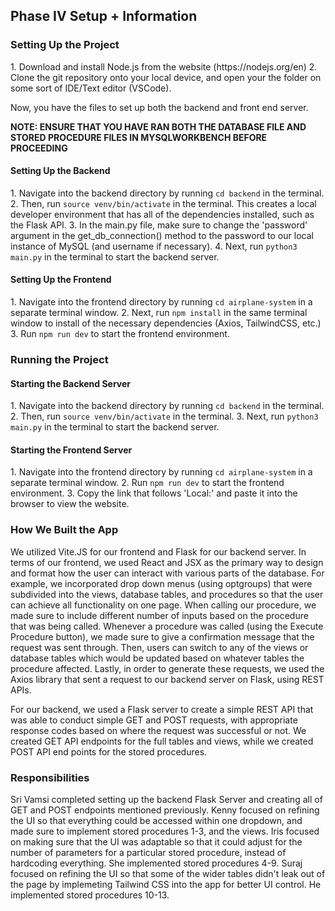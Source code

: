 <h2>Phase IV Setup + Information</h6>

<h3>Setting Up the Project</h3>
1. Download and install Node.js from the website (https://nodejs.org/en)
2. Clone the git repository onto your local device, and open your the folder on some sort of IDE/Text editor (VSCode).

Now, you have the files to set up both the backend and front end server.

**NOTE: ENSURE THAT YOU HAVE RAN BOTH THE DATABASE FILE AND STORED PROCEDURE FILES IN MYSQLWORKBENCH BEFORE PROCEEDING**

<h4>Setting Up the Backend</h4>
1. Navigate into the backend directory by running <code>cd backend</code> in the terminal.
2. Then, run <code>source venv/bin/activate</code> in the terminal. This creates a local developer environment that has all of the dependencies installed, such as the Flask API.
3. In the main.py file, make sure to change the 'password' argument in the get_db_connection() method to the password to our local instance of MySQL (and username if necessary).
4. Next, run <code>python3 main.py</code> in the terminal to start the backend server.

<h4>Setting Up the Frontend</h4>
1. Navigate into the frontend directory by running <code>cd airplane-system</code> in a separate terminal window.
2. Next, run <code>npm install</code> in the same terminal window to install of the necessary dependencies (Axios, TailwindCSS, etc.)
3. Run <code>npm run dev</code> to start the frontend environment.

<h3>Running the Project</h3>
<h4>Starting the Backend Server</h4>
1. Navigate into the backend directory by running <code>cd backend</code> in the terminal.
2. Then, run <code>source venv/bin/activate</code> in the terminal.
3. Next, run <code>python3 main.py</code> in the terminal to start the backend server.

<h4>Starting the Frontend Server</h4>
1. Navigate into the frontend directory by running <code>cd airplane-system</code> in a separate terminal window.
2. Run <code>npm run dev</code> to start the frontend environment.
3. Copy the link that follows 'Local:' and paste it into the browser to view the website.

<h3>How We Built the App</h3>
We utilized Vite.JS for our frontend and Flask for our backend server. In terms of our frontend, we used React and JSX as the primary way to design and format how the user can interact with various parts of the database.
For example, we incorporated drop down menus (using optgroups) that were subdivided into the views, database tables, and procedures so that the user can achieve all functionality on one page.
When calling our procedure, we made sure to include different number of inputs based on the procedure that was being called. Whenever a procedure was called (using the Execute Procedure button), we made sure 
to give a confirmation message that the request was sent through. Then, users can switch to any of the views or database tables which would be updated based on whatever tables the procedure affected.
Lastly, in order to generate these requests, we used the Axios library that sent a request to our backend server on Flask, using REST APIs.

For our backend, we used a Flask server to create a simple REST API that was able to conduct simple GET and POST requests, with appropriate response codes based on where the request was successful or not. 
We created GET API endpoints for the full tables and views, while we created POST API end points for the stored procedures.

<h3>Responsibilities</h3>
Sri Vamsi completed setting up the backend Flask Server and creating all of GET and POST endpoints mentioned previously.
Kenny focused on refining the UI so that everything could be accessed within one dropdown, and made sure to implement stored procedures 1-3, and the views.
Iris focused on making sure that the UI was adaptable so that it could adjust for the number of parameters for a particular stored procedure, instead of hardcoding everything. She implemented stored procedures 4-9.
Suraj focused on refining the UI so that some of the wider tables didn't leak out of the page by implemeting Tailwind CSS into the app for better UI control. He implemented stored procedures 10-13.


